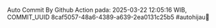 Auto Commit By Github Action pada: 2025-03-22 12:05:16 WIB, COMMIT_UUID 8caf5057-48a6-4389-a639-2ea0131c25b5 #autohijau🗿
